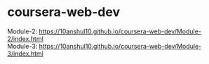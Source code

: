 # coursera-web-dev
Module-2: https://10anshul10.github.io/coursera-web-dev/Module-2/index.html <br>
Module-3: https://10anshul10.github.io/coursera-web-dev/Module-3/index.html

